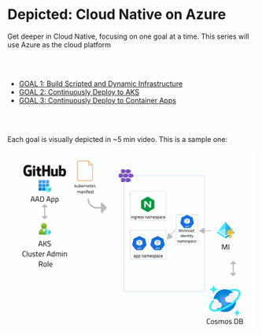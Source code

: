 # Depicted: Cloud Native on Azure

Get deeper in Cloud Native, focusing on one goal at a time. This series will use Azure as the cloud platform

<br/>
<br/>


* [GOAL 1: Build Scripted and Dynamic Infrastructure](/01.DeployInfrastructure/README.md)
* [GOAL 2: Continuously Deploy to AKS](/02.DeployAKS/README.md)
* [GOAL 3: Continuously Deploy to Container Apps](/03.DeployACA/README.md)


<br/>
<br/>

Each goal is visually depicted in ~5 min video. This is a sample one:

<a href="https://www.youtube.com/watch?v=1Vyy8RSez1o" target="_blank"><img src="images/aks-app-workflow.png" alt="Ep.2: Deploying to AKS" /></a>

